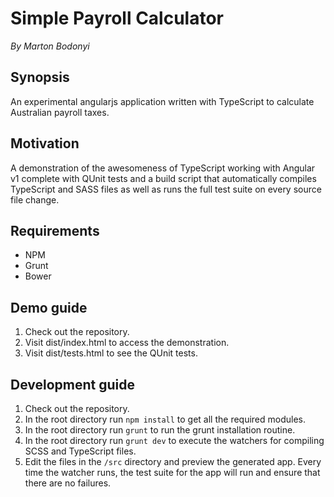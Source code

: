 # Simple Payroll Calculator
_By Marton Bodonyi_

## Synopsis
An experimental angularjs application written with TypeScript to calculate Australian payroll taxes.

## Motivation
A demonstration of the awesomeness of TypeScript working with Angular v1 complete with QUnit tests and a build script
that automatically compiles TypeScript and SASS files as well as runs the full test suite on every source file change.

## Requirements
* NPM
* Grunt
* Bower

## Demo guide
1. Check out the repository.
2. Visit dist/index.html to access the demonstration.
3. Visit dist/tests.html to see the QUnit tests.

## Development guide
1. Check out the repository.
2. In the root directory run `npm install` to get all the required modules.
3. In the root directory run `grunt` to run the grunt installation routine.
4. In the root directory run `grunt dev` to execute the watchers for compiling SCSS and TypeScript files.
5. Edit the files in the `/src` directory and preview the generated app. Every time the watcher runs, the test suite for
   the app will run and ensure that there are no failures.